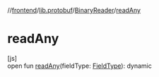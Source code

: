 //[frontend](../../../index.md)/[lib.protobuf](../index.md)/[BinaryReader](index.md)/[readAny](read-any.md)

# readAny

[js]\
open fun [readAny](read-any.md)(fieldType: [FieldType](../-field-type/index.md)): dynamic
